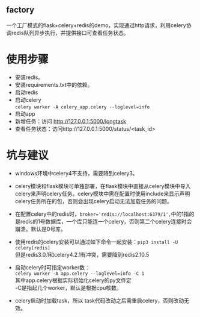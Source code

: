 ## factory

一个工厂模式的flask+celery+redis的demo，实现通过http请求，利用celery协调redis队列异步执行，并提供接口可查看任务状态。

# 使用步骤
 - 安装redis。
 - 安装requirements.txt中的依赖。
 - 启动redis
 - 启动celery  
 `celery worker -A celery_app.celery --loglevel=info`
- 启动app
- 新增任务：访问  http://127.0.0.1:5000/longtask
- 查看任务状态：访问http://127.0.0.1:5000/status/<task_id>

# 坑与建议
- windows环境中celery4不支持，需要降到celery3。
- celery模块和flask模块可单独部署，在flask模块中直接从celery模块中导入celery来声明celery任务。celery模块中需在配置时使用include来显示声明celery任务所在的包，否则会出现celery启动无法加载任务的问题。
- 在配置celery中的redis时，`broker='redis://localhost:6379/1',`中的1指的是redis的1号数据库，一个库只能连一个celery，否则第二个celery连接时会崩溃。默认是0号库。
- 使用redis的celery安装可以通过如下命令一起安装：`pip3 install -U celery[redis]`   
但是redis3.0.1和celery4.2.1有冲突，需要降到redis2.10.5  
  
- 启动celery时可指定worker数：  
`celery worker -A app.celery --loglevel=info -C 1`  
其中app.celery根据实际初始化celery的py文件定  
-C是指起几个worker，默认是根据cpu核数。
- celery启动时加载task，所以 task代码改动之后需重启celery，否则改动无效。
